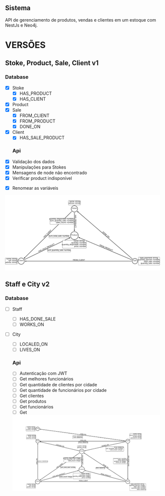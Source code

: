 
## Sistema
API de gerenciamento de produtos, vendas e clientes em um estoque com NestJs e Neo4j.


# VERSÕES
## Stoke, Product, Sale, Client v1
  ### Database
- [x] Stoke
  - [x] HAS_PRODUCT
  - [x] HAS_CLIENT
- [x] Product
- [x] Sale
  - [x] FROM_CLIENT
  - [x] FROM_PRODUCT 
  - [x] DONE_ON
- [x] Client
  - [x] HAS_SALE_PRODUCT 

  ### Api
- [x] Validação dos dados
- [x] Manipulações para Stokes
- [x] Mensagens de node não encontrado
- [x] Verificar product indisponível
<!-- - [ ] CONSTRAINTS nos nomes dos objetos -->
- [x] Renomear as variáveis

<img src="https://raw.githubusercontent.com/guimaraaes/products_sale-nestjs-neo4j/master/arrow-schema/v1.svg">

## Staff e City v2
  ### Database
- [ ] Staff
  - [ ] HAS_DONE_SALE
  - [ ] WORKS_ON
- [ ] City
  - [ ] LOCALED_ON
  - [ ] LIVES_ON

  ### Api
  - [ ] Autenticação com JWT
  - [ ] Get melhores funcionários
  - [ ] Get quantidade de clientes por cidade
  - [ ] Get quantidade de funcionários por cidade
  - [ ] Get clientes
  - [ ] Get produtos
  - [ ] Get funcionários
  - [ ] Get
  
  <img src="https://raw.githubusercontent.com/guimaraaes/products_sale-nestjs-neo4j/master/arrow-schema/v2.svg">

